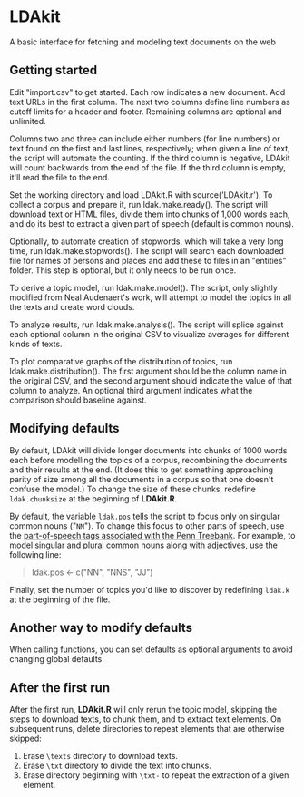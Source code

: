 # LDAkit
A basic interface for fetching and modeling text documents on the web


## Getting started
Edit "import.csv" to get started. Each row indicates a new document. Add text URLs in the first column. The next two columns define line numbers as cutoff limits for a header and footer. Remaining columns are optional and unlimited.

Columns two and three can include either numbers (for line numbers) or text found on the first and last lines, respectively; when given a line of text, the script will automate the counting. If the third column is negative, LDAkit will count backwards from the end of the file. If the third column is empty, it'll read the file to the end.

Set the working directory and load LDAkit.R with source('LDAkit.r'). To collect a corpus and prepare it, run ldak.make.ready(). The script will download text or HTML files, divide them into chunks of 1,000 words each, and do its best to extract a given part of speech (default is common nouns).

Optionally, to automate creation of stopwords, which will take a very long time, run ldak.make.stopwords(). The script will search each downloaded file for names of persons and places and add these to files in an "entities" folder. This step is optional, but it only needs to be run once.

To derive a topic model, run ldak.make.model(). The script, only slightly modified from Neal Audenaert's work, will attempt to model the topics in all the texts and create word clouds.

To analyze results, run ldak.make.analysis(). The script will splice against each optional column in the original CSV to visualize averages for different kinds of texts.

To plot comparative graphs of the distribution of topics, run ldak.make.distribution(). The first argument should be the column name in the original CSV, and the second argument should indicate the value of that column to analyze. An optional third argument indicates what the comparison should baseline against.

## Modifying defaults
By default, LDAkit will divide longer documents into chunks of 1000 words each before modelling the topics of a corpus, recombining the documents and their results at the end. (It does this to get something approaching parity of size among all the documents in a corpus so that one doesn't confuse the model.) To change the size of these chunks, redefine `ldak.chunksize` at the beginning of **LDAkit.R**.

By default, the variable `ldak.pos` tells the script to focus only on singular common nouns ("`NN`"). To change this focus to other parts of speech, use the [part-of-speech tags associated with the Penn Treebank](http://www.ling.upenn.edu/courses/Fall_2003/ling001/penn_treebank_pos.html). For example, to model singular and plural common nouns along with adjectives, use the following line:
> ldak.pos <- c("NN", "NNS", "JJ")

Finally, set the number of topics you'd like to discover by redefining `ldak.k` at the beginning of the file. 

## Another way to modify defaults
When calling functions, you can set defaults as optional arguments to avoid changing global defaults.

## After the first run
After the first run, **LDAkit.R** will only rerun the topic model, skipping the steps to download texts, to chunk them, and to extract text elements. On subsequent runs, delete directories to repeat elements that are otherwise skipped:

1. Erase `\texts` directory to download texts.
2. Erase `\txt` directory to divide the text into chunks.
3. Erase directory beginning with `\txt-` to repeat the extraction of a given element.
